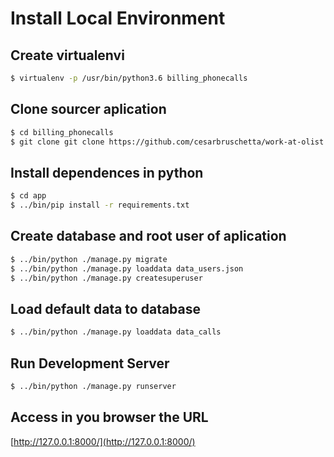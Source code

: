# Install Local Environment

## Create virtualenvi

```bash
$ virtualenv -p /usr/bin/python3.6 billing_phonecalls
```

## Clone sourcer aplication

```bash
$ cd billing_phonecalls
$ git clone git clone https://github.com/cesarbruschetta/work-at-olist app
```

## Install dependences in python

```bash
$ cd app
$ ../bin/pip install -r requirements.txt 
```

## Create database and root user of aplication

```bash
$ ../bin/python ./manage.py migrate
$ ../bin/python ./manage.py loaddata data_users.json
$ ../bin/python ./manage.py createsuperuser
```

## Load default data to database

```bash
$ ../bin/python ./manage.py loaddata data_calls
```

## Run Development Server

```bash
$ ../bin/python ./manage.py runserver 
```

## Access in you browser the URL

[http://127.0.0.1:8000/](http://127.0.0.1:8000/)
